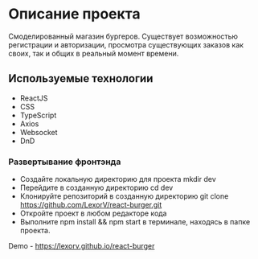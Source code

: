 # Описание проекта 
Смоделированный магазин бургеров. Существует возможностью регистрации и авторизации, 
просмотра существующих заказов как своих, так и общих в реальный момент времени. 



## Используемые технологии
* ReactJS
* CSS
* TypeScript
* Axios
* Websocket
* DnD

### Развертывание фронтэнда

* Cоздайте локальную директорию для проекта mkdir dev
* Перейдите в созданную директорию cd dev
* Клонируйте репозиторий в созданную директорию git clone https://github.com/LexorV/react-burger.git
* Откройте проект в любом редакторе кода
* Выполните npm install && npm start в терминале, находясь в папке проекта.

Demo - https://lexorv.github.io/react-burger
